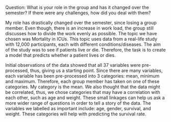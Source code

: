 Question: What is your role in the group and has it changed over the semester? If there were any challenges, how did you deal with them?

My role has drastically changed over the semester, since losing a group member. Even though, there is an increase in work load, the group still discusses how to divide the work evenly as possible. The topic we have chosen was Mortality in ICUs. This topic uses data from a real-life study with 12,000 participants, each with different conditions/diseases. The aim of the study was to see if patients live or die. Therefore, the task is to create a model that predicts whether a patient lives or dies. 

Initial observations of the data showed that all 37 variables were pre-processed, thus, giving us a starting point. Since there are many variables, each variable has been pre-processed into 3 categories: mean, minimum and maximum. Therefore, each group member has taken on one of these categories. My category is the mean. We also thought that the data might be correlated, thus, we chose categories that may have a correlation with each other, such as age and weight. These small linkages can help us ask a more wider range of questions in order to tell a story of the data. The variables we labelled as important include: age, gender, survival, and weight. These categories will help with predicting the survival rate. 
